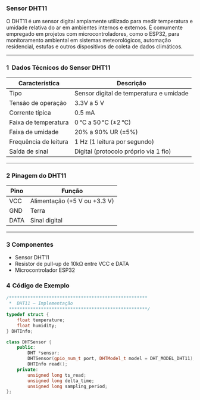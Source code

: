 ### Sensor DHT11

O DHT11 é um sensor digital amplamente utilizado para medir temperatura e umidade relativa do ar em ambientes internos e externos. É comumente empregado em projetos com microcontroladores, como o ESP32, para monitoramento ambiental em sistemas meteorológicos, automação residencial, estufas e outros dispositivos de coleta de dados climáticos.

---

### 1   Dados Técnicos do Sensor DHT11

|**Característica**   | **Descrição**                          | 
|---------------------|----------------------------------------|
|Tipo                 | Sensor digital de temperatura e umidade|
|Tensão de operação   | 3.3V a 5 V                             |
|Corrente típica      | 0.5 mA                                 |
|Faixa de temperatura | 0 °C a 50 °C (±2 °C)                   |
|Faixa de umidade     | 20% a 90% UR (±5%)                     |
|Frequência de leitura| 1 Hz (1 leitura por segundo)           | 
|Saída de sinal       | Digital (protocolo próprio via 1 fio)  |

---

### 2  Pinagem do DHT11
|**Pino** |**Função**                    |
|---------|------------------------------|
|VCC      | Alimentação (+5 V ou +3.3 V) |
|GND      | Terra                        |
|DATA     | Sinal digital                |

---

### 3 Componentes 

- Sensor DHT11
- Resistor de pull-up de 10kΩ entre VCC e DATA
- Microcontrolador ESP32

### 4  Código de Exemplo

```cpp
/****************************************************
 *  DHT11 – Implementação 
 ****************************************************/
typedef struct {
    float temperature;
    float humidity;
} DHTInfo;

class DHTSensor {
    public:
        DHT *sensor;
        DHTSensor(gpio_num_t port, DHTModel_t model = DHT_MODEL_DHT11);
        DHTInfo read();
    private:
        unsigned long ts_read;
        unsigned long delta_time;
        unsigned long sampling_period;
};